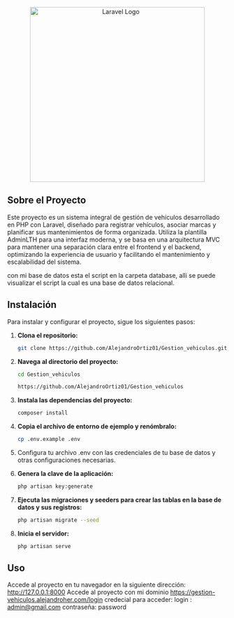 <p align="center"><a href="https://laravel.com" target="_blank"><img src="https://raw.githubusercontent.com/laravel/art/master/logo-lockup/5%20SVG/2%20CMYK/1%20Full%20Color/laravel-logolockup-cmyk-red.svg" width="400" alt="Laravel Logo"></a></p>

## Sobre el Proyecto
Este proyecto es un sistema integral de gestión de vehículos desarrollado en PHP con Laravel, diseñado para registrar vehículos, asociar marcas y planificar sus mantenimientos de forma organizada. Utiliza la plantilla AdminLTH para una interfaz moderna, y se basa en una arquitectura MVC para mantener una separación clara entre el frontend y el backend, 
optimizando la experiencia de usuario y facilitando el mantenimiento y escalabilidad del sistema.

con mi base de datos esta el script en la carpeta database, alli se puede visualizar el script la cual es una base de datos relacional.


## Instalación

Para instalar y configurar el proyecto, sigue los siguientes pasos:

1. **Clona el repositorio:**
   ```bash
   git clone https://github.com/AlejandroOrtiz01/Gestion_vehiculos.git

2. **Navega al directorio del proyecto:**
   ```bash
   cd Gestion_vehiculos 
   
   https://github.com/AlejandroOrtiz01/Gestion_vehiculos

3. **Instala las dependencias del proyecto:**
   ```bash
   composer install
   
4. **Copia el archivo de entorno de ejemplo y renómbralo:**
   ```bash
   cp .env.example .env

5. Configura tu archivo .env con las credenciales de tu base de datos y otras configuraciones necesarias.

6. **Genera la clave de la aplicación:**
   ```bash
   php artisan key:generate

7. **Ejecuta las migraciones y seeders para crear las tablas en la base de datos y sus registros:**
   ```bash
   php artisan migrate --seed

8. **Inicia el servidor:**
   ```bash
   php artisan serve

## Uso

Accede al proyecto en tu navegador en la siguiente dirección: http://127.0.0.1:8000 
Accede al proyecto con mi dominio  https://gestion-vehiculos.alejandroher.com/login
credecial para acceder:
login : admin@gmail.com
contraseña: password
